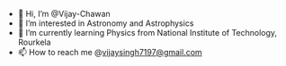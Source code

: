 - 👋 Hi, I’m @Vijay-Chawan
- 👀 I’m interested in Astronomy and Astrophysics
- 🌱 I’m currently learning Physics from National Institute of Technology, Rourkela
- 📫 How to reach me @vijaysingh7197@gmail.com

<!---
Vijay-Chawan/Vijay-Chawan is a ✨ special ✨ repository because its `README.md` (this file) appears on your GitHub profile.
You can click the Preview link to take a look at your changes.
--->
